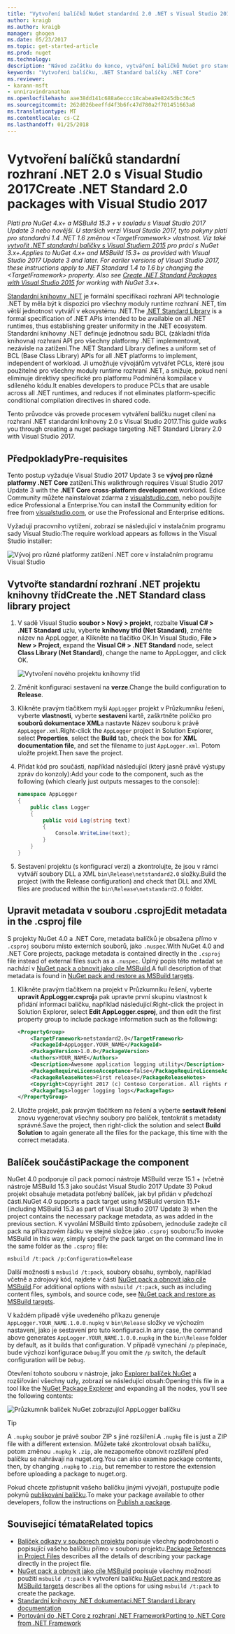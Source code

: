```yaml
---
title: "Vytvoření balíčků NuGet standardní 2.0 .NET s Visual Studio 2017 | Microsoft Docs"
author: kraigb
ms.author: kraigb
manager: ghogen
ms.date: 05/23/2017
ms.topic: get-started-article
ms.prod: nuget
ms.technology: 
description: "Návod začátku do konce, vytváření balíčků NuGet pro standardní 2.0 rozhraní .NET pomocí nástroje NuGet 4.x a Visual Studio 2017."
keywords: "Vytvoření balíčku, .NET Standard balíčky .NET Core"
ms.reviewer:
- karann-msft
- unniravindranathan
ms.openlocfilehash: aae38dd141c688a6eccc18cabea9e8245dbc36c5
ms.sourcegitcommit: 262d026beeffd4f3b6fc47d780a2f701451663a8
ms.translationtype: MT
ms.contentlocale: cs-CZ
ms.lasthandoff: 01/25/2018
---
```

# <a name="create-net-standard-20-packages-with-visual-studio-2017"></a><span data-ttu-id="e58b7-104">Vytvoření balíčků standardní rozhraní .NET 2.0 s Visual Studio 2017</span><span class="sxs-lookup"><span data-stu-id="e58b7-104">Create .NET Standard 2.0 packages with Visual Studio 2017</span></span>

<span data-ttu-id="e58b7-105">*Platí pro NuGet 4.x+ a MSBuild 15.3 + v souladu s Visual Studio 2017 Update 3 nebo novější. U starších verzí Visual Studio 2017, tyto pokyny platí pro standardní 1.4 .NET 1.6 změnou \<TargetFramework\> vlastnost. Viz také [vytvořit .NET standardní balíčky s Visual Studiem 2015](../guides/create-net-standard-packages-vs2015.md) pro práci s NuGet 3.x+.*</span><span class="sxs-lookup"><span data-stu-id="e58b7-105">*Applies to NuGet 4.x+ and MSBuild 15.3+ as provided with Visual Studio 2017 Update 3 and later. For earlier versions of Visual Studio 2017, these instructions apply to .NET Standard 1.4 to 1.6 by changing the \<TargetFramework\> property. Also see [Create .NET Standard Packages with Visual Studio 2015](../guides/create-net-standard-packages-vs2015.md) for working with NuGet 3.x+.*</span></span>

<span data-ttu-id="e58b7-106">[Standardní knihovny .NET](/dotnet/articles/standard/library) je formální specifikaci rozhraní API technologie .NET by měla být k dispozici pro všechny moduly runtime rozhraní .NET, tím větší jednotnost vytváří v ekosystému .NET.</span><span class="sxs-lookup"><span data-stu-id="e58b7-106">The [.NET Standard Library](/dotnet/articles/standard/library) is a formal specification of .NET APIs intended to be available on all .NET runtimes, thus establishing greater uniformity in the .NET ecosystem.</span></span> <span data-ttu-id="e58b7-107">Standardní knihovny .NET definuje jednotnou sadu BCL (základní třída knihovna) rozhraní API pro všechny platformy .NET implementovat, nezávisle na zatížení.</span><span class="sxs-lookup"><span data-stu-id="e58b7-107">The .NET Standard Library defines a uniform set of BCL (Base Class Library) APIs for all .NET platforms to implement, independent of workload.</span></span> <span data-ttu-id="e58b7-108">Ji umožňuje vývojářům vytvářet PCLs, které jsou použitelné pro všechny moduly runtime rozhraní .NET, a snižuje, pokud není eliminuje direktivy specifické pro platformu Podmíněná kompilace v sdíleného kódu.</span><span class="sxs-lookup"><span data-stu-id="e58b7-108">It enables developers to produce PCLs that are usable across all .NET runtimes, and reduces if not eliminates platform-specific conditional compilation directives in shared code.</span></span>

<span data-ttu-id="e58b7-109">Tento průvodce vás provede procesem vytváření balíčku nuget cílení na rozhraní .NET standardní knihovny 2.0 s Visual Studio 2017.</span><span class="sxs-lookup"><span data-stu-id="e58b7-109">This guide walks you through creating a nuget package targeting .NET Standard Library 2.0 with Visual Studio 2017.</span></span>

## <a name="pre-requisites"></a><span data-ttu-id="e58b7-110">Předpoklady</span><span class="sxs-lookup"><span data-stu-id="e58b7-110">Pre-requisites</span></span>

<span data-ttu-id="e58b7-111">Tento postup vyžaduje Visual Studio 2017 Update 3 se **vývoj pro různé platformy .NET Core** zatížení.</span><span class="sxs-lookup"><span data-stu-id="e58b7-111">This walkthrough requires Visual Studio 2017 Update 3 with the **.NET Core cross-platform development** workload.</span></span> <span data-ttu-id="e58b7-112">Edice Community můžete nainstalovat zdarma z [visualstudio.com](https://www.visualstudio.com/), nebo použijte edice Professional a Enterprise.</span><span class="sxs-lookup"><span data-stu-id="e58b7-112">You can install the Community edition for free from [visualstudio.com](https://www.visualstudio.com/), or use the Professional and Enterprise editions.</span></span>

<span data-ttu-id="e58b7-113">Vyžadují pracovního vytížení, zobrazí se následující v instalačním programu sady Visual Studio:</span><span class="sxs-lookup"><span data-stu-id="e58b7-113">The require workload appears as follows in the Visual Studio installer:</span></span>

![Vývoj pro různé platformy zatížení .NET core v instalačním programu Visual Studio](media/NuGet4-01-Workload.png)

## <a name="create-the-net-standard-class-library-project"></a><span data-ttu-id="e58b7-115">Vytvořte standardní rozhraní .NET projektu knihovny tříd</span><span class="sxs-lookup"><span data-stu-id="e58b7-115">Create the .NET Standard class library project</span></span>

1. <span data-ttu-id="e58b7-116">V sadě Visual Studio **soubor > Nový > projekt**, rozbalte **Visual C# > .NET Standard** uzlu, vyberte **knihovny tříd (Net Standard)**, změňte název na AppLogger, a Klikněte na tlačítko OK.</span><span class="sxs-lookup"><span data-stu-id="e58b7-116">In Visual Studio, **File > New > Project**, expand the **Visual C# > .NET Standard** node, select **Class Library (Net Standard)**, change the name to AppLogger, and click OK.</span></span>

    ![Vytvoření nového projektu knihovny tříd](media/NuGet4-02-NewProject.png)

1. <span data-ttu-id="e58b7-118">Změnit konfiguraci sestavení na **verze**.</span><span class="sxs-lookup"><span data-stu-id="e58b7-118">Change the build configuration to **Release**.</span></span>
1. <span data-ttu-id="e58b7-119">Klikněte pravým tlačítkem myši `AppLogger` projekt v Průzkumníku řešení, vyberte **vlastnosti**, vyberte **sestavení** kartě, zaškrtněte políčko pro **souborů dokumentace XML**a nastavte Název souboru k právě `AppLogger.xml`.</span><span class="sxs-lookup"><span data-stu-id="e58b7-119">Right-click the `AppLogger` project in Solution Explorer, select **Properties**, select the **Build** tab, check the box for **XML documentation file**, and set the filename to just `AppLogger.xml`.</span></span> <span data-ttu-id="e58b7-120">Potom uložte projekt.</span><span class="sxs-lookup"><span data-stu-id="e58b7-120">Then save the project.</span></span>

1. <span data-ttu-id="e58b7-121">Přidat kód pro součásti, například následující (který jasně právě výstupy zpráv do konzoly):</span><span class="sxs-lookup"><span data-stu-id="e58b7-121">Add your code to the component, such as the following (which clearly just outputs messages to the console):</span></span>

    ```cs
    namespace AppLogger
    {
        public class Logger
        {
            public void Log(string text)
            {
                Console.WriteLine(text);
            }
        }
    }
    ```

1. <span data-ttu-id="e58b7-122">Sestavení projektu (s konfigurací verzi) a zkontrolujte, že jsou v rámci vytváří soubory DLL a XML `bin\Release\netstandard2.0` složky.</span><span class="sxs-lookup"><span data-stu-id="e58b7-122">Build the project (with the Release configuration) and check that DLL and XML files are produced within the `bin\Release\netstandard2.0` folder.</span></span>

## <a name="edit-metadata-in-the-csproj-file"></a><span data-ttu-id="e58b7-123">Upravit metadata v souboru .csproj</span><span class="sxs-lookup"><span data-stu-id="e58b7-123">Edit metadata in the .csproj file</span></span>

<span data-ttu-id="e58b7-124">S projekty NuGet 4.0 a .NET Core, metadata balíčků je obsažena přímo v `.csproj` souboru místo externích souborů, jako `.nuspec`.</span><span class="sxs-lookup"><span data-stu-id="e58b7-124">With NuGet 4.0 and .NET Core projects, package metadata is contained directly in the `.csproj` file instead of external files such as a `.nuspec`.</span></span> <span data-ttu-id="e58b7-125">Úplný popis této metadat se nachází v [NuGet pack a obnovit jako cíle MSBuild](../schema/msbuild-targets.md#pack-target).</span><span class="sxs-lookup"><span data-stu-id="e58b7-125">A full description of that metadata is found in [NuGet pack and restore as MSBuild targets](../schema/msbuild-targets.md#pack-target).</span></span>

1. <span data-ttu-id="e58b7-126">Klikněte pravým tlačítkem na projekt v Průzkumníku řešení, vyberte **upravit AppLogger.csproj**a pak upravte první skupinu vlastnost k přidání informací balíčku, například následující:</span><span class="sxs-lookup"><span data-stu-id="e58b7-126">Right-click the project in Solution Explorer, select **Edit AppLogger.csproj**, and then edit the first property group to include package information such as the following:</span></span>

    ```xml
    <PropertyGroup>
        <TargetFramework>netstandard2.0</TargetFramework>
        <PackageId>AppLogger.YOUR_NAME</PackageId>
        <PackageVersion>1.0.0</PackageVersion>
        <Authors>YOUR_NAME</Authors>
        <Description>Awesome application logging utility</Description>
        <PackageRequireLicenseAcceptance>false</PackageRequireLicenseAcceptance>
        <PackageReleaseNotes>First release</PackageReleaseNotes>
        <Copyright>Copyright 2017 (c) Contoso Corporation. All rights reserved.</Copyright>
        <PackageTags>logger logging logs</PackageTags>
    </PropertyGroup>
    ```

1. <span data-ttu-id="e58b7-127">Uložte projekt, pak pravým tlačítkem na řešení a vyberte **sestavit řešení** znovu vygenerovat všechny soubory pro balíček, tentokrát s metadaty správné.</span><span class="sxs-lookup"><span data-stu-id="e58b7-127">Save the project, then right-click the solution and select **Build Solution** to again generate all the files for the package, this time with the correct metadata.</span></span>

## <a name="package-the-component"></a><span data-ttu-id="e58b7-128">Balíček součásti</span><span class="sxs-lookup"><span data-stu-id="e58b7-128">Package the component</span></span>

<span data-ttu-id="e58b7-129">NuGet 4.0 podporuje cíl pack pomocí nástroje MSBuild verze 15.1 + (včetně nástroje MSBuild 15.3 jako součást Visual Studio 2017 Update 3) Pokud projekt obsahuje metadata potřebný balíček, jak byl přidán v předchozí části.</span><span class="sxs-lookup"><span data-stu-id="e58b7-129">NuGet 4.0 supports a pack target using MSBuild version 15.1+ (including MSBuild 15.3 as part of Visual Studio 2017 Update 3) when the project contains the necessary package metadata, as was added in the previous section.</span></span> <span data-ttu-id="e58b7-130">K vyvolání MSBuild tímto způsobem, jednoduše zadejte cíl pack na příkazovém řádku ve stejné složce jako `.csproj` souboru:</span><span class="sxs-lookup"><span data-stu-id="e58b7-130">To invoke MSBuild in this way, simply specify the pack target on the command line in the same folder as the `.csproj` file:</span></span>

    msbuild /t:pack /p:Configuration=Release

<span data-ttu-id="e58b7-131">Další možnosti s `msbuild /t:pack`, soubory obsahu, symboly, například včetně a zdrojový kód, najdete v části [NuGet pack a obnovit jako cíle MSBuild](../schema/msbuild-targets.md#pack-target).</span><span class="sxs-lookup"><span data-stu-id="e58b7-131">For additional options with `msbuild /t:pack`, such as including content files, symbols, and source code, see [NuGet pack and restore as MSBuild targets](../schema/msbuild-targets.md#pack-target).</span></span>

<span data-ttu-id="e58b7-132">V každém případě výše uvedeného příkazu generuje `AppLogger.YOUR_NAME.1.0.0.nupkg` v `bin\Release` složky ve výchozím nastavení, jako je sestavení pro tuto konfiguraci.</span><span class="sxs-lookup"><span data-stu-id="e58b7-132">In any case, the command above generates `AppLogger.YOUR_NAME.1.0.0.nupkg` in the `bin\Release` folder by default, as it builds that configuration.</span></span> <span data-ttu-id="e58b7-133">V případě vynechání `/p` přepínače, bude výchozí konfigurace `Debug`.</span><span class="sxs-lookup"><span data-stu-id="e58b7-133">If you omit the `/p` switch, the default configuration will be `Debug`.</span></span> 

<span data-ttu-id="e58b7-134">Otevření tohoto souboru v nástroje, jako [Explorer balíček NuGet](https://github.com/NuGetPackageExplorer/NuGetPackageExplorer) a rozšiřování všechny uzly, zobrazí se následující obsah:</span><span class="sxs-lookup"><span data-stu-id="e58b7-134">Opening this file in a tool like the [NuGet Package Explorer](https://github.com/NuGetPackageExplorer/NuGetPackageExplorer) and expanding all the nodes, you'll see the following contents:</span></span>

![Průzkumník balíček NuGet zobrazující AppLogger balíčku](media/NuGet4-03-PackageExplorer.png)

> [!Tip]
> <span data-ttu-id="e58b7-136">A `.nupkg` soubor je právě soubor ZIP s jiné rozšíření.</span><span class="sxs-lookup"><span data-stu-id="e58b7-136">A `.nupkg` file is just a ZIP file with a different extension.</span></span> <span data-ttu-id="e58b7-137">Můžete také zkontrolovat obsah balíčku, potom změnou `.nupkg` k `.zip`, ale nezapomeňte obnovit rozšíření před balíčku se nahrávají na nuget.org.</span><span class="sxs-lookup"><span data-stu-id="e58b7-137">You can also examine package contents, then, by changing `.nupkg` to `.zip`, but remember to restore the extension before uploading a package to nuget.org.</span></span>

<span data-ttu-id="e58b7-138">Pokud chcete zpřístupnit vašeho balíčku jinými vývojáři, postupujte podle pokynů [publikování balíčku](../create-packages/publish-a-package.md).</span><span class="sxs-lookup"><span data-stu-id="e58b7-138">To make your package available to other developers,  follow the instructions on [Publish a package](../create-packages/publish-a-package.md).</span></span>

## <a name="related-topics"></a><span data-ttu-id="e58b7-139">Související témata</span><span class="sxs-lookup"><span data-stu-id="e58b7-139">Related topics</span></span>

- <span data-ttu-id="e58b7-140">[Balíček odkazy v souborech projektu](../consume-packages/package-references-in-project-files.md) popisuje všechny podrobnosti o popisující vašeho balíčku přímo v souboru projektu.</span><span class="sxs-lookup"><span data-stu-id="e58b7-140">[Package References in Project Files](../consume-packages/package-references-in-project-files.md) describes all the details of describing your package directly in the project file.</span></span>
- <span data-ttu-id="e58b7-141">[NuGet pack a obnovit jako cíle MSBuild](../schema/msbuild-targets.md) popisuje všechny možnosti použití `msbuild /t:pack` k vytvoření balíčku.</span><span class="sxs-lookup"><span data-stu-id="e58b7-141">[NuGet pack and restore as MSBuild targets](../schema/msbuild-targets.md) describes all the options for using `msbuild /t:pack` to create the package.</span></span>
- [<span data-ttu-id="e58b7-142">Standardní knihovny .NET dokumentaci</span><span class="sxs-lookup"><span data-stu-id="e58b7-142">.NET Standard Library documentation</span></span>](/dotnet/articles/standard/library)
- [<span data-ttu-id="e58b7-143">Portování do .NET Core z rozhraní .NET Framework</span><span class="sxs-lookup"><span data-stu-id="e58b7-143">Porting to .NET Core from .NET Framework</span></span>](/dotnet/articles/core/porting/index)
